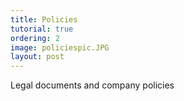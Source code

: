 ```yaml
---
title: Policies
tutorial: true
ordering: 2
image: policiespic.JPG
layout: post
---
```


Legal documents and company policies